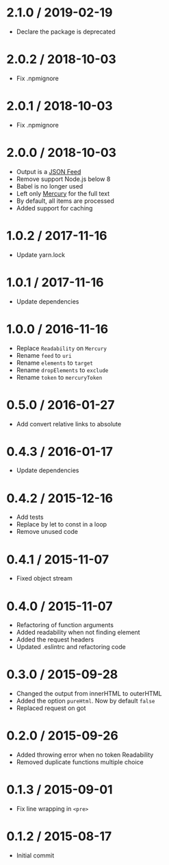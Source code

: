# 2.1.0 / 2019-02-19

* Declare the package is deprecated

# 2.0.2 / 2018-10-03

* Fix .npmignore

# 2.0.1 / 2018-10-03

* Fix .npmignore

# 2.0.0 / 2018-10-03

* Output is a [JSON Feed](https://jsonfeed.org/version/1)
* Remove support Node.js below 8
* Babel is no longer used
* Left only [Mercury](https://mercury.postlight.com/web-parser/) for the full text
* By default, all items are processed
* Added support for caching

# 1.0.2 / 2017-11-16

* Update yarn.lock

# 1.0.1 / 2017-11-16

* Update dependencies

# 1.0.0 / 2016-11-16

* Replace `Readability` on `Mercury`
* Rename `feed` to `uri`
* Rename `elements` to `target`
* Rename `dropElements` to `exclude`
* Rename `token` to `mercuryToken`

# 0.5.0 / 2016-01-27

* Add convert relative links to absolute

# 0.4.3 / 2016-01-17

* Update dependencies

# 0.4.2 / 2015-12-16

* Add tests
* Replace by let to const in a loop
* Remove unused code

# 0.4.1 / 2015-11-07

* Fixed object stream

# 0.4.0 / 2015-11-07

* Refactoring of function arguments
* Added readability when not finding element
* Added the request headers
* Updated .eslintrc and refactoring code

# 0.3.0 / 2015-09-28

* Changed the output from innerHTML to outerHTML
* Added the option `pureHtml`. Now by default `false`
* Replaced request on got

# 0.2.0 / 2015-09-26

* Added throwing error when no token Readability
* Removed duplicate functions multiple choice

# 0.1.3 / 2015-09-01

* Fix line wrapping in `<pre>`

# 0.1.2 / 2015-08-17

* Initial commit
